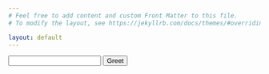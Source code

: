 ```yaml
---
# Feel free to add content and custom Front Matter to this file.
# To modify the layout, see https://jekyllrb.com/docs/themes/#overriding-theme-defaults

layout: default
---
```

<div class="bg-red-300 m-8 p-8">
<div data-controller="hello">
  <input type="text" class="border-2 shadow"
    data-hello-target="name">
  <button data-action="click->hello#greet">Greet</button>
</div>
</div>

